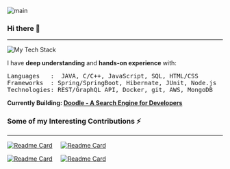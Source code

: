 ![main](https://github.com/rishabhsdev/rishabhsdev/assets/56164824/64d746cd-f6ea-4ffb-94ca-0a76973a02c9)





### Hi there 👋
------

![My Tech Stack](https://github-readme-tech-stack.vercel.app/api/cards?lineCount=2&line1=java%2C%E2%99%A8+java%2Cffffff%3Bspring%2Cspring%2C6DB33F%3Bmysql%2Csql%2Cffffff%3Bhibernate%2Chibernate%2C59666C%3B&line2=nodedotjs%2CNode.js%2C339933%3Bdocker%2Cdocker%2C2496ED%3Bamazonaws%2CAWS%2Cffffff%3Bcplusplus%2CC%2FC%2B%2B%2C00599C%3B)

I have **deep understanding** and **hands-on experience** with:
<pre>
Languages   :  JAVA, C/C++, JavaScript, SQL, HTML/CSS
Frameworks  : Spring/SpringBoot, Hibernate, JUnit, Node.js
Technologies: REST/GraphQL API, Docker, git, AWS, MongoDB
</pre>

**Currently Building: [Doodle - A Search Engine for Developers](https://github.com/rishabhsdev/doodle)**


### Some of my Interesting Contributions ⚡
------

[![Readme Card](https://github-readme-stats.vercel.app/api/pin/?username=rishabhsdev&repo=GraphQL-Playground&theme=dark&show_owner=true)](https://github.com/rishabhsdev/GraphQL-Playground)  &nbsp; &nbsp; [![Readme Card](https://github-readme-stats.vercel.app/api/pin/?username=rishabhsdev&repo=Hello-Mars&theme=dark&show_owner=true)](https://github.com/rishabhsdev/Hello-Mars)

[![Readme Card](https://github-readme-stats.vercel.app/api/pin/?username=rishabhsdev&repo=JAVA-Spring-LMS&theme=dark&show_owner=true)](https://github.com/rishabhsdev/JAVA-Spring-LMS) &nbsp; &nbsp; [![Readme Card](https://github-readme-stats.vercel.app/api/pin/?username=rishabhsdev&repo=JAVA-Graph-Networking&theme=dark&show_owner=true)](https://github.com/rishabhsdev/JAVA-Graph-Networking)


<!--
**rishabhsdev/rishabhsdev** is a ✨ _special_ ✨ repository because its `README.md` (this file) appears on your GitHub profile.
Here are some ideas to get you started:

- 🔭 I’m currently working on ...
- 🌱 I’m currently learning ...
- 👯 I’m looking to collaborate on ...
- 🤔 I’m looking for help with ...
- 💬 Ask me about ...
- 📫 How to reach me: ...
- 😄 Pronouns: ...
- ⚡ Fun fact: ...
-->
